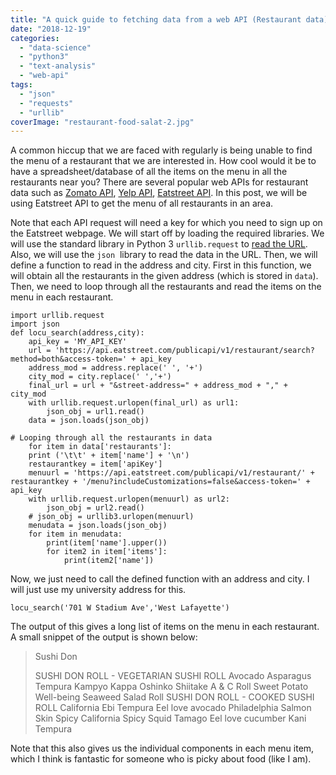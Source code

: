 ```yaml
---
title: "A quick guide to fetching data from a web API (Restaurant data)"
date: "2018-12-19"
categories: 
  - "data-science"
  - "python3"
  - "text-analysis"
  - "web-api"
tags: 
  - "json"
  - "requests"
  - "urllib"
coverImage: "restaurant-food-salat-2.jpg"
---
```


A common hiccup that we are faced with regularly is being unable to find the menu of a restaurant that we are interested in. How cool would it be to have a spreadsheet/database of all the items on the menu in all the restaurants near you? There are several popular web APIs for restaurant data such as [Zomato API](https://developers.zomato.com/api), [Yelp API](https://www.yelp.com/developers), [Eatstreet API](https://developers.eatstreet.com/). In this post, we will be using Eatstreet API to get the menu of all restaurants in an area.

Note that each API request will need a key for which you need to sign up on the Eatstreet webpage. We will start off by loading the required libraries. We will use the standard library in Python 3 `urllib.request` to [read the URL](https://docs.python.org/3/library/urllib.request.html#urllib.request.urlopen). Also, we will use the `json`  library to read the data in the URL. Then, we will define a function to read in the address and city. First in this function, we will obtain all the restaurants in the given address (which is stored in `data`). Then, we need to loop through all the restaurants and read the items on the menu in each restaurant.

```
import urllib.request
import json
def locu_search(address,city):
    api_key = 'MY_API_KEY'
    url = 'https://api.eatstreet.com/publicapi/v1/restaurant/search?method=both&access-token=' + api_key
    address_mod = address.replace(' ', '+')
    city_mod = city.replace(' ','+')
    final_url = url + "&street-address=" + address_mod + "," + city_mod
    with urllib.request.urlopen(final_url) as url1:
        json_obj = url1.read()
    data = json.loads(json_obj)

# Looping through all the restaurants in data
    for item in data['restaurants']:
    print ('\t\t' + item['name'] + '\n')
    restaurantkey = item['apiKey']
    menuurl = 'https://api.eatstreet.com/publicapi/v1/restaurant/' + restaurantkey + '/menu?includeCustomizations=false&access-token=' + api_key
    with urllib.request.urlopen(menuurl) as url2:
        json_obj = url2.read()
    # json_obj = urllib3.urlopen(menuurl)
    menudata = json.loads(json_obj)
    for item in menudata:
        print(item['name'].upper())
        for item2 in item['items']:
            print(item2['name'])
```

Now, we just need to call the defined function with an address and city. I will just use my university address for this.

```
locu_search('701 W Stadium Ave','West Lafayette')
```

The output of this gives a long list of items on the menu in each restaurant. A small snippet of the output is shown below:

> Sushi Don
> 
> SUSHI DON ROLL - VEGETARIAN SUSHI ROLL Avocado Asparagus Tempura Kampyo Kappa Oshinko Shiitake A & C Roll Sweet Potato Well-being Seaweed Salad Roll SUSHI DON ROLL - COOKED SUSHI ROLL California Ebi Tempura Eel love avocado Philadelphia Salmon Skin Spicy California Spicy Squid Tamago Eel love cucumber Kani Tempura

Note that this also gives us the individual components in each menu item, which I think is fantastic for someone who is picky about food (like I am).
